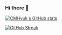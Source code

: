 ### Hi there 👋

[![CMHyuk's GitHub stats](https://github-readme-stats.vercel.app/api?username=cmhyuk&theme=radical)](https://github.com/cmhyuk/github-readme-stats)

[![GitHub Streak](https://streak-stats.demolab.com?user=cmhyuk&theme=dark)](https://git.io/streak-stats)
